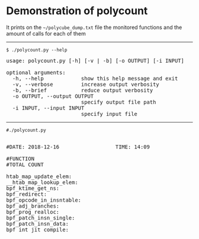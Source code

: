 # Demonstration of polycount

It prints on the ``~/polycube_dump.txt`` file the monitored functions and the amount of calls for each of them

---

``$ ./polycount.py --help``
<pre>
usage: polycount.py [-h] [-v | -b] [-o OUTPUT] [-i INPUT]

optional arguments:
  -h, --help            show this help message and exit
  -v, --verbose         increase output verbosity
  -b, --brief           reduce output verbosity
  -o OUTPUT, --output OUTPUT
                        specify output file path
  -i INPUT, --input INPUT
                        specify input file
</pre>
--- 

``#./polycount.py``
<pre>

#DATE: 2018-12-16                  TIME: 14:09                ELAPSED TIME: 00:00:16

#FUNCTION                                                          COUNT           %
#TOTAL COUNT                                                     6976478     100.000

htab_map_update_elem:                                            1739825      24.938
__htab_map_lookup_elem:                                          1739702      24.937
bpf_ktime_get_ns:                                                1738209      24.915
bpf_redirect:                                                    1738114      24.914
bpf_opcode_in_insntable:                                           13434       0.193
bpf_adj_branches:                                                    630       0.009
bpf_prog_realloc:                                                    618       0.009
bpf_patch_insn_single:                                               614       0.009
bpf_patch_insn_data:                                                 464       0.007
bpf_int_jit_compile:                                                 316       0.005
</pre>